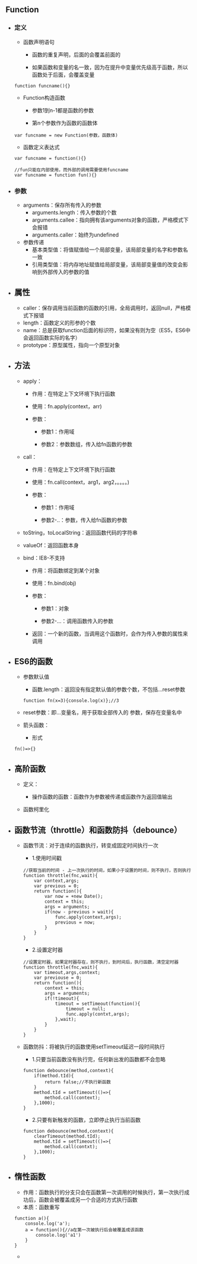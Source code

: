 ## Function

* ### 定义

  * 函数声明语句

    * 函数的重复声明，后面的会覆盖前面的

    * 如果函数和变量的名一致，因为在提升中变量优先级高于函数，所以函数处于后面，会覆盖变量

  ```
  function funcname(){}
  ```

  * Function构造函数

    * 参数1到n-1都是函数的参数

    * 第n个参数作为函数的函数体

  ```
  var funcname = new Function(参数，函数体)
  ```

  * 函数定义表达式

  ```
  var funcname = function(){}

  //fun只能在内部使用，而外部的调用需要使用funcname
  var funcname = function fun(){}
  ```
* ### 参数

  * arguments：保存所有传入的参数
    * arguments.length：传入参数的个数
    * arguments.callee：指向拥有该arguments对象的函数，严格模式下会报错
    * arguments.caller：始终为undefined
  * 参数传递
    * 基本类型值：将值赋值给一个局部变量，该局部变量的名字和参数名一致
    * 引用类型值：将内存地址赋值给局部变量，该局部变量值的改变会影响到外部传入的参数的值
* ## 属性

  * caller：保存调用当前函数的函数的引用，全局调用时，返回null，严格模式下报错
  * length：函数定义的形参的个数
  * name：总是获取function后面的标识符，如果没有则为空（ES5，ES6中会返回函数实际的名字）
  * prototype：原型属性，指向一个原型对象
* ## 方法

  * apply：

    * 作用：在特定上下文环境下执行函数

    * 使用：fn.apply\(context，arr\)

    * 参数：

      * 参数1：作用域

      * 参数2：参数数组，传入给fn函数的参数

  * call：

    * 作用：在特定上下文环境下执行函数

    * 使用：fn.call\(context，arg1，arg2，。。。。\)

    * 参数：

      * 参数1：作用域

      * 参数2-..：参数，传入给fn函数的参数

  * toString，toLocalString：返回函数代码的字符串

  * valueOf：返回函数本身

  * bind：IE8-不支持

    * 作用：将函数绑定到某个对象

    * 使用：fn.bind\(obj\)

    * 参数：

      * 参数1：对象

      * 参数2-...：调用函数传入的参数

    * 返回：一个新的函数，当调用这个函数时，会作为传入参数的属性来调用
* ## ES6的函数

  * 参数默认值

    * 函数.length：返回没有指定默认值的参数个数，不包括...reset参数

    ```
    function fn(x=3){console.log(x)};//3
    ```

  * reset参数：即...变量名，用于获取全部传入的 参数，保存在变量名中

  * 箭头函数：

    * 形式

  ```
  fn()=>{}
  ```
* ## 高阶函数

  * 定义：

    * 操作函数的函数：函数作为参数被传递或函数作为返回值输出

  * 函数柯里化
* ## 函数节流（throttle）和函数防抖（debounce）

  * 函数节流：对于连续的函数执行，转变成固定时间执行一次

    * 1.使用时间戳

    ```
    //获取当前的时间 - 上一次执行的时间，如果小于设置的时间，则不执行，否则执行
    function throttle(fnc,wait){
        var context,args;
        var previous = 0;
        return function(){
            var now = +new Date();
            context = this;
            args = arguments;
            if(now - previous > wait){
                func.apply(context,args);
                previous = now;
            }
        }
    }
    ```

    * 2.设置定时器

    ```
    //设置定时器，如果定时器存在，则不执行，到时间后，执行函数，清空定时器
    function throttle(fnc,wait){
        var timeout,args,context;
        var previouse = 0;
        return function(){
            context = this;
            args = arguments;
            if(!timeout){
                timeout = setTimeout(function(){
                    timeout = null;
                    func.apply(contxt,args);
                },wait);
            }
        }
    }
    ```

  * 函数防抖：将被执行的函数使用setTimeout延迟一段时间执行

    * 1.只要当前函数没有执行完，任何新出发的函数都不会忽略

    ```
    function debounce(method,context){
        if(method.tId){
            return false;//不执行新函数
        }
        method.tId = setTimeout(()=>{
            method.call(context);
        },1000);
    }
    ```

    * 2.只要有新触发的函数，立即停止执行当前函数

    ```
    function debounce(method,context){
        clearTimeout(method.tId);
        method.tId = setTimeout(()=>{
            method.call(contxt);
        },1000);
    }
    ```
* ## 惰性函数

  * 作用：函数执行的分支只会在函数第一次调用的时候执行，第一次执行成功后，函数会被覆盖成另一个合适的方式执行函数
  * 本质：函数重写

  ```
  function a(){
      console.log('a');
      a = function(){//a在第一次被执行后会被覆盖成该函数
          console.log('a1')
      }
  }
  ```

  * 



